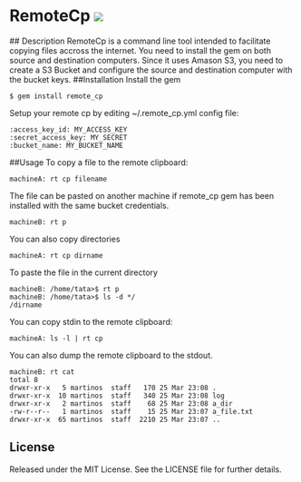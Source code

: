 # RemoteCp [![](http://stillmaintained.com/martinos/remote_cp.png)](http://stillmaintained.com/martinos/remote_cp)
</a>
## Description
RemoteCp is a command line tool intended to facilitate copying files accross the internet. You need to install the gem on both source and destination computers. Since it uses Amason S3, you need to create a S3 Bucket and configure the source and destination computer with the bucket keys.
##Installation
Install the gem

    $ gem install remote_cp

Setup your remote cp by editing ~/.remote_cp.yml config file:

    :access_key_id: MY_ACCESS_KEY
    :secret_access_key: MY_SECRET
    :bucket_name: MY_BUCKET_NAME
##Usage
To copy a file to the remote clipboard:

    machineA: rt cp filename
The file can be pasted on another machine if remote_cp gem has been installed with the same bucket credentials.

    machineB: rt p
You can also copy directories

    machineA: rt cp dirname
To paste the file in the current directory

    machineB: /home/tata>$ rt p
    machineB: /home/tata>$ ls -d */
    /dirname
You can copy stdin to the remote clipboard:

    machineA: ls -l | rt cp
You can also dump the remote clipboard to the stdout.

    machineB: rt cat
    total 8
    drwxr-xr-x   5 martinos  staff   170 25 Mar 23:08 .
    drwxr-xr-x  10 martinos  staff   340 25 Mar 23:08 log
    drwxr-xr-x   2 martinos  staff    68 25 Mar 23:08 a_dir
    -rw-r--r--   1 martinos  staff    15 25 Mar 23:07 a_file.txt
    drwxr-xr-x  65 martinos  staff  2210 25 Mar 23:07 ..
## License

Released under the MIT License.  See the LICENSE file for further details.




